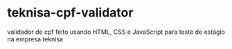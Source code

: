 # teknisa-cpf-validator

validador de cpf feito usando HTML, CSS e JavaScript para teste de estágio na empresa teknisa
